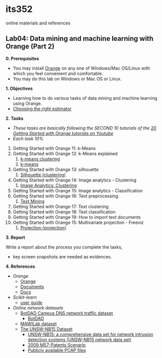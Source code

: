 # its352
online materials and references

## Lab04: Data mining and machine learning with Orange (Part 2)
**0. Prerequisites**

* You may install [Orange](https://orange.biolab.si/) on any one of Windows/Mac OS/Linux with which you feel convenient and comfortable.
* You may do this lab on Windows or Mac OS or Linux.

**1. Objectives**

* Learning how to do various tasks of data mining and machine learning using Orange.
* [Choosing the right estimator](https://scikit-learn.org/stable/tutorial/machine_learning_map/index.html)

**2. Tasks**

* *These tasks are basically following the SECOND 10 tutorials of the [20 Getting Started with Orange tutorials on Youtube](https://www.youtube.com/watch?v=HXjnDIgGDuI&list=PLmNPvQr9Tf-ZSDLwOzxpvY-HrE0yv-8Fy)*
* *Each task 10%*

1. Getting Started with Orange 11: k-Means
2. Getting Started with Orange 12: k-Means explained
   1. [k-means clustering](https://en.wikipedia.org/wiki/K-means_clustering)
   2. [k-means](https://scikit-learn.org/stable/modules/clustering.html#k-means)
3. Getting Started with Orange 13: silhouette
   1. [Silhouette (clustering)](https://en.wikipedia.org/wiki/Silhouette_(clustering))
4. Getting Started with Orange 14: Image analytics - Clustering
   1. [Image Analytics: Clustering](https://orange.biolab.si/blog/2017/04/03/image-analytics-clustering/)
5. Getting Started with Orange 15: Image analytics - Classification
6. Getting Started with Orange 16: Text preprocessing
   1. [Text Mining](https://orange3-text.readthedocs.io/en/latest/index.html)
7. Getting Started with Orange 17: Text clustering
8. Getting Started with Orange 18: Text classification
9.  Getting Started with Orange 19: How to import text documents
10. Getting Started with Orange 15: Multivariate projection - Freeviz
    1.  [Projection (projection)](https://orange-data-mining-library.readthedocs.io/en/latest/reference/projection.html)


**3. Report**

Write a report about the process you complete the tasks, 
* key screen snapshots are needed as evidences.


**4. References**

* _Orange_
  * [Orange](https://orange.biolab.si/)
  * [Documents](https://orange-data-mining-library.readthedocs.io/en/latest)
  * [Docs](https://orange.biolab.si/docs/)
* _Scikit-learn_
  * [user guide](https://scikit-learn.org/stable/user_guide.html)
* _Online network datasets_
  * [BotDAD Campus DNS network traffic dataset](https://data.mendeley.com/datasets/zh3wnddzxy/2)
    * [BotDAD](https://github.com/mannirulz/BotDAD)
  * [MAWILab dataset](http://www.fukuda-lab.org/mawilab/index.html)
  * [The UNSW-NB15 Dataset](https://www.unsw.adfa.edu.au/unsw-canberra-cyber/cybersecurity/ADFA-NB15-Datasets/)
    * [UNSW-NB15: a comprehensive data set for network intrusion detection systems (UNSW-NB15 network data set)](https://ieeexplore.ieee.org/document/7348942)
    * [2009 M57-Patents Scenario](https://digitalcorpora.org/corpora/scenarios/m57-patents-scenario)
    * [Publicly available PCAP files](https://www.netresec.com/index.ashx?page=PcapFiles)